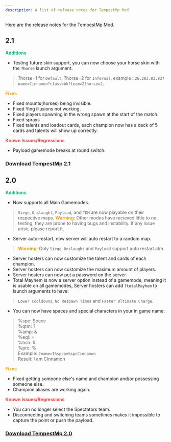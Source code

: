 ```yaml
---
description: A list of release notes for TempestMp Mod.
---
```

Here are the release notes for the TempestMp Mod.
## 2.1
<p style="color: #10b981; font-weight: bold;">Additions</p>

- Testing future skin support, you can now choose your horse skin with the `?horse` launch argument.
> ?horse=1 for `Default`, ?horse=2 for `Infernal`, example : `26.203.83.83?name=Cinnamon?class=bk?team=2?horse=2`.
<p style="color: #f59e0b; font-weight: bold;">Fixes</p>

- Fixed mounts(horses) being invisible.
- Fixed Ying illusions not working.
- Fixed players spawning in the wrong spawn at the start of the match.
- Fixed sprays
- Fixed talents and loadout cards, each champion now has a deck of 5 cards and talents will show up correctly.

<p style="color: #ef4444; font-weight: bold;">Known Issues/Regressions</p>

- Payload gamemode breaks at round switch.
### [Download TempestMp 2.1](https://cdn.discordapp.com/attachments/1377178319107129344/1395437074353750229/TempestMp.upk?ex=687a718c&is=6879200c&hm=e661a63aad0b10636fab7e5b2f4e498c8053180c74bf0fc72e46b33e9cf6fb02&)

## 2.0
<p style="color: #10b981; font-weight: bold;">Additions</p>

- Now supports all Main Gamemodes.
> `Siege`, `Onslaught`, `Payload`, and `TDM` are now playable on their respective maps.
> <span style="color: #f59e0b; font-weight: bold;">Warning</span>: Other modes have recieved little to no testing, they are prone to having bugs and instability. If any issue arise, please report it.
- Server auto-restart, now server will auto restart to a random map.<br>
> <span style="color: #f59e0b; font-weight: bold;">Warning</span>: Only `Siege`, `Onslaught` and `Payload` support auto restart atm.
- Server hosters can now customize the talent and cards of each champion.
- Server hosters can now customize the maximum amount of players.
- Server hosters can now put a password on the server.
- Total Mayhem is now a server option instead of a gamemode, meaning it is usable on all gamemodes, Server hosters can add `?totalMayhem` to launch arguments to have:
> `Lower Cooldowns`, `No Respawn Times` and `Faster Ultimate Charge`.
- You can now have spaces and special characters in your in game name:
> %spc: Space<br>
> %qtm: ?<br>
> %amp: &<br>
> %eql: =<br>
> %hsh: #<br>
> %prc: %<br>
> Example: `?name=I%spcam%spcCinnamon`<br>
> Result: I am Cinnamon
<p style="color: #f59e0b; font-weight: bold;">Fixes</p>

- Fixed getting someone else's name and champion and/or possessing someone else.
- Champion aliases are working again.
<p style="color: #ef4444; font-weight: bold;">Known Issues/Regressions</p>

- You can no longer select the Spectators team.
- Disconnecting and switching teams sometimes makes it impossible to capture the point or push the payload.
### [Download TempestMp 2.0](https://cdn.discordapp.com/attachments/350560481267810307/1391466891637297192/TempestMp.upk?ex=686c0007&is=686aae87&hm=a7a94b40e0fad881f17e25b3c81e2d36588b409c8b57e0b7110b474dff8582f1&)